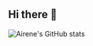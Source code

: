 ## Hi there 👋
![Airene's GitHub stats](https://github-readme-stats.vercel.app/api?username=airene&theme=gruvbox&show_icons=true&cache_seconds=7200&hide=prs,issues)
